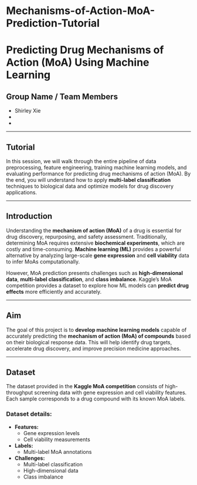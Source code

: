# Mechanisms-of-Action-MoA-Prediction-Tutorial
# **Predicting Drug Mechanisms of Action (MoA) Using Machine Learning**

## **Group Name / Team Members**
- Shirley Xie
- 
- 

---

## **Tutorial**
In this session, we will walk through the entire pipeline of data preprocessing, feature engineering, training machine learning models, and evaluating performance for predicting drug mechanisms of action (MoA). By the end, you will understand how to apply **multi-label classification** techniques to biological data and optimize models for drug discovery applications.

---

## **Introduction**
Understanding the **mechanism of action (MoA)** of a drug is essential for drug discovery, repurposing, and safety assessment. Traditionally, determining MoA requires extensive **biochemical experiments**, which are costly and time-consuming. **Machine learning (ML)** provides a powerful alternative by analyzing large-scale **gene expression** and **cell viability** data to infer MoAs computationally.

However, MoA prediction presents challenges such as **high-dimensional data**, **multi-label classification**, and **class imbalance**. Kaggle’s MoA competition provides a dataset to explore how ML models can **predict drug effects** more efficiently and accurately.

---

## **Aim**
The goal of this project is to **develop machine learning models** capable of accurately predicting the **mechanism of action (MoA) of compounds** based on their biological response data. This will help identify drug targets, accelerate drug discovery, and improve precision medicine approaches.

---

## **Dataset**
The dataset provided in the **Kaggle MoA competition** consists of high-throughput screening data with gene expression and cell viability features. Each sample corresponds to a drug compound with its known MoA labels.

### **Dataset details:**
- **Features:**
  - Gene expression levels  
  - Cell viability measurements  
- **Labels:**
  - Multi-label MoA annotations  
- **Challenges:**
  - Multi-label classification  
  - High-dimensional data  
  - Class imbalance  
